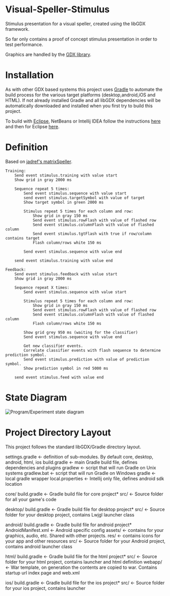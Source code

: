Visual-Speller-Stimulus
=======================

Stimulus presentation for a visual speller, created using the libGDX framework.

So far only contains a proof of concept stimulus presentation in order to test performance.

Graphics are handled by the [GDX library](http://libgdx.badlogicgames.com).

Installation
============

As with other GDX based systems this project uses [Gradle](http://www.gradle.org/) to automate the build process for the various target platforms (desktop,android,iOS and HTML).  If not already installed Gradle and all libGDX dependencies will be automatically downloaded and installed when you first try to build this project.

To build with [Eclipse](www.eclipse.org), NetBeans or Intellij IDEA follow the instructions [here](https://github.com/libgdx/libgdx/wiki/Setting-up-your-Development-Environment-%28Eclipse%2C-Intellij-IDEA%2C-NetBeans%29) and then for Eclipse [here](https://github.com/libgdx/libgdx/wiki/Gradle-and-Eclipse).


Definition
==========

Based on [jadref's matrixSpeller](https://github.com/jadref/buffer_bci/tree/master/matrixSpeller).

```
Training:
	Send event stimulus.training with value start
	Show grid in gray 2000 ms

	Sequence repeat 5 times:
		Send event stimulus.sequence with value start
		send event stimulus.targetSymbol with value of target
		Show target symbol in green 2000 ms

		Stimulus repeat 5 times for each column and row:
			Show grid in gray 150 ms
			Send event stimulus.rowFlash with value of flashed row
			Send event stimulus.columnFlash with value of flashed column
			Send event stimulus.tgtFlash with true if row/column contains target
			Flash column/rows white 150 ms

		Send event stimulus.sequence with value end

	send event stimulus.training with value end

Feedback:
	Send event stimulus.feedback with value start
	Show grid in gray 2000 ms

	Sequence repeat X times:
		Send event stimulus.sequence with value start

		Stimulus repeat 5 times for each column and row:
			Show grid in gray 150 ms
			Send event stimulus.rowFlash with value of flashed row
			Send event stimulus.columnFlash with value of flashed column
			Flash column/rows white 150 ms
		
		Show grid grey 950 ms (waiting for the classifier)
		Send event stimulus.sequence with value end
		
		Get new classifier events.
		Correlate classifier events with flash sequence to determine prediction symbol.
		Send event stimulus.prediction with value of prediction symbol.
		Show prediction symbol in red 5000 ms
		
	send event stimulus.feed with value end
```

State Diagram
=============

![Program/Experiment state diagram](./master/doc/program_states.png)


Project Directory Layout
========================

This project follows the standard libGDX/Gradle directory layout. 

settings.gradle            <- definition of sub-modules. By default core, desktop, android, html, ios
build.gradle               <- main Gradle build file, defines dependencies and plugins
gradlew                    <- script that will run Gradle on Unix systems
gradlew.bat                <- script that will run Gradle on Windows
gradle                     <- local gradle wrapper
local.properties           <- Intellij only file, defines android sdk location

core/
    build.gradle           <- Gradle build file for core project*
    src/                   <- Source folder for all your game's code

desktop/
    build.gradle           <- Gradle build file for desktop project*
    src/                   <- Source folder for your desktop project, contains Lwjgl launcher class

android/
    build.gradle           <- Gradle build file for android project*
    AndroidManifest.xml    <- Android specific config
    assets/                <- contains for your graphics, audio, etc.  Shared with other projects.
    res/                   <- contains icons for your app and other resources
    src/                   <- Source folder for your Android project, contains android launcher class

html/
    build.gradle           <- Gradle build file for the html project*
    src/                   <- Source folder for your html project, contains launcher and html definition
    webapp/                <- War template, on generation the contents are copied to war. Contains startup url index page and web.xml


ios/
    build.gradle           <- Gradle build file for the ios project*
    src/                   <- Source folder for your ios project, contains launcher
